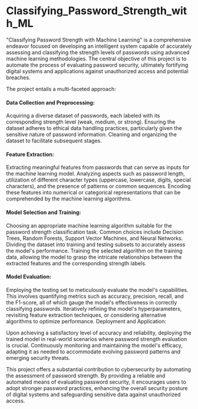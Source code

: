 # Classifying_Password_Strength_with_ML

"Classifying Password Strength with Machine Learning" is a comprehensive endeavor focused on developing an intelligent system capable of accurately assessing and classifying the strength levels of passwords using advanced machine learning methodologies. The central objective of this project is to automate the process of evaluating password security, ultimately fortifying digital systems and applications against unauthorized access and potential breaches.

The project entails a multi-faceted approach:

#### Data Collection and Preprocessing:

Acquiring a diverse dataset of passwords, each labeled with its corresponding strength level (weak, medium, or strong).
Ensuring the dataset adheres to ethical data handling practices, particularly given the sensitive nature of password information.
Cleaning and organizing the dataset to facilitate subsequent stages.

#### Feature Extraction:

Extracting meaningful features from passwords that can serve as inputs for the machine learning model.
Analyzing aspects such as password length, utilization of different character types (uppercase, lowercase, digits, special characters), and the presence of patterns or common sequences.
Encoding these features into numerical or categorical representations that can be comprehended by the machine learning algorithms.

#### Model Selection and Training:

Choosing an appropriate machine learning algorithm suitable for the password strength classification task. Common choices include Decision Trees, Random Forests, Support Vector Machines, and Neural Networks.
Dividing the dataset into training and testing subsets to accurately assess the model's performance.
Training the selected algorithm on the training data, allowing the model to grasp the intricate relationships between the extracted features and the corresponding strength labels.

#### Model Evaluation:

Employing the testing set to meticulously evaluate the model's capabilities. This involves quantifying metrics such as accuracy, precision, recall, and the F1-score, all of which gauge the model's effectiveness in correctly classifying passwords.
Iteratively refining the model's hyperparameters, revisiting feature extraction techniques, or considering alternative algorithms to optimize performance.
Deployment and Application:

Upon achieving a satisfactory level of accuracy and reliability, deploying the trained model in real-world scenarios where password strength evaluation is crucial.
Continuously monitoring and maintaining the model's efficacy, adapting it as needed to accommodate evolving password patterns and emerging security threats.

This project offers a substantial contribution to cybersecurity by automating the assessment of password strength. By providing a reliable and automated means of evaluating password security, it encourages users to adopt stronger password practices, enhancing the overall security posture of digital systems and safeguarding sensitive data against unauthorized access.
